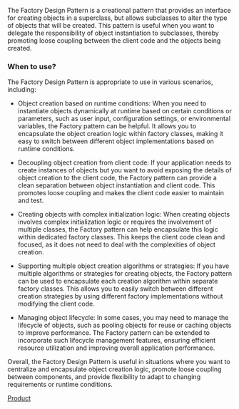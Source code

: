 The Factory Design Pattern is a creational pattern that provides an interface for creating objects in a superclass, but allows subclasses to alter the type of objects that will be created. This pattern is useful when you want to delegate the responsibility of object instantiation to subclasses, thereby promoting loose coupling between the client code and the objects being created.

### When to use?

The Factory Design Pattern is appropriate to use in various scenarios, including:

- Object creation based on runtime conditions: When you need to instantiate objects dynamically at runtime based on certain conditions or parameters, such as user input, configuration settings, or environmental variables, the Factory pattern can be helpful. It allows you to encapsulate the object creation logic within factory classes, making it easy to switch between different object implementations based on runtime conditions.

- Decoupling object creation from client code: If your application needs to create instances of objects but you want to avoid exposing the details of object creation to the client code, the Factory pattern can provide a clean separation between object instantiation and client code. This promotes loose coupling and makes the client code easier to maintain and test.

- Creating objects with complex initialization logic: When creating objects involves complex initialization logic or requires the involvement of multiple classes, the Factory pattern can help encapsulate this logic within dedicated factory classes. This keeps the client code clean and focused, as it does not need to deal with the complexities of object creation.

- Supporting multiple object creation algorithms or strategies: If you have multiple algorithms or strategies for creating objects, the Factory pattern can be used to encapsulate each creation algorithm within separate factory classes. This allows you to easily switch between different creation strategies by using different factory implementations without modifying the client code.

- Managing object lifecycle: In some cases, you may need to manage the lifecycle of objects, such as pooling objects for reuse or caching objects to improve performance. The Factory pattern can be extended to incorporate such lifecycle management features, ensuring efficient resource utilization and improving overall application performance.

Overall, the Factory Design Pattern is useful in situations where you want to centralize and encapsulate object creation logic, promote loose coupling between components, and provide flexibility to adapt to changing requirements or runtime conditions.

[Product](/code/DesignPattern/Creational/Factory/Client.java)
